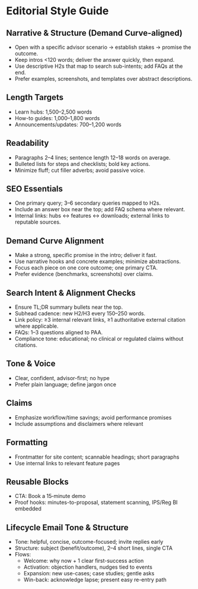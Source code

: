 # Editorial Style Guide

## Narrative & Structure (Demand Curve-aligned)
- Open with a specific advisor scenario → establish stakes → promise the outcome.
- Keep intros <120 words; deliver the answer quickly, then expand.
- Use descriptive H2s that map to search sub-intents; add FAQs at the end.
- Prefer examples, screenshots, and templates over abstract descriptions.

## Length Targets
- Learn hubs: 1,500–2,500 words
- How-to guides: 1,000–1,800 words
- Announcements/updates: 700–1,200 words

## Readability
- Paragraphs 2–4 lines; sentence length 12–18 words on average.
- Bulleted lists for steps and checklists; bold key actions.
- Minimize fluff; cut filler adverbs; avoid passive voice.

## SEO Essentials
- One primary query; 3–6 secondary queries mapped to H2s.
- Include an answer box near the top; add FAQ schema where relevant.
- Internal links: hubs ↔ features ↔ downloads; external links to reputable sources.

## Demand Curve Alignment
- Make a strong, specific promise in the intro; deliver it fast.
- Use narrative hooks and concrete examples; minimize abstractions.
- Focus each piece on one core outcome; one primary CTA.
- Prefer evidence (benchmarks, screenshots) over claims.

## Search Intent & Alignment Checks
- Ensure TL;DR summary bullets near the top.
- Subhead cadence: new H2/H3 every 150–250 words.
- Link policy: ≥3 internal relevant links, ≥1 authoritative external citation where applicable.
- FAQs: 1–3 questions aligned to PAA.
- Compliance tone: educational; no clinical or regulated claims without citations.
## Tone & Voice
- Clear, confident, advisor-first; no hype
- Prefer plain language; define jargon once

## Claims
- Emphasize workflow/time savings; avoid performance promises
- Include assumptions and disclaimers where relevant

## Formatting
- Frontmatter for site content; scannable headings; short paragraphs
- Use internal links to relevant feature pages

## Reusable Blocks
- CTA: Book a 15‑minute demo
- Proof hooks: minutes-to-proposal, statement scanning, IPS/Reg BI embedded

## Lifecycle Email Tone & Structure
- Tone: helpful, concise, outcome-focused; invite replies early
- Structure: subject (benefit/outcome), 2–4 short lines, single CTA
- Flows:
  - Welcome: why now + 1 clear first-success action
  - Activation: objection handlers, nudges tied to events
  - Expansion: new use-cases; case studies; gentle asks
  - Win-back: acknowledge lapse; present easy re-entry path
